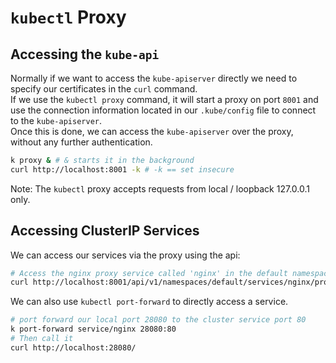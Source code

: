 # `kubectl` Proxy

## Accessing the `kube-api`

Normally if we want to access the `kube-apiserver` directly we need to specify our certificates in the `curl` command.  
If we use the `kubectl proxy` command, it will start a proxy on port `8001` and use the connection information located in our `.kube/config` file to connect to the `kube-apiserver`.  
Once this is done, we can access the `kube-apiserver` over the proxy, without any further authentication.  
```bash
k proxy & # & starts it in the background
curl http://localhost:8001 -k # -k == set insecure
```
Note: The `kubectl` proxy accepts requests from local / loopback 127.0.0.1 only.

## Accessing ClusterIP Services

We can access our services via the proxy using the api:

```sh
# Access the nginx proxy service called 'nginx' in the default namespace
curl http://localhost:8001/api/v1/namespaces/default/services/nginx/proxy/
```

We can also use `kubectl port-forward` to directly access a service.  
```sh
# port forward our local port 28080 to the cluster service port 80
k port-forward service/nginx 28080:80
# Then call it
curl http://localhost:28080/
```
